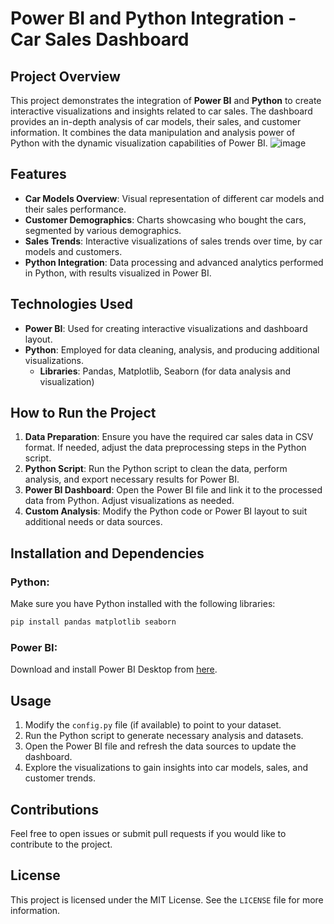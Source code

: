 # Power BI and Python Integration - Car Sales Dashboard

## Project Overview

This project demonstrates the integration of **Power BI** and **Python** to create interactive visualizations and insights related to car sales. The dashboard provides an in-depth analysis of car models, their sales, and customer information. It combines the data manipulation and analysis power of Python with the dynamic visualization capabilities of Power BI.
![image](https://github.com/user-attachments/assets/7fa40500-daec-4dab-a5f1-2c8b92d8158e)


## Features

- **Car Models Overview**: Visual representation of different car models and their sales performance.
- **Customer Demographics**: Charts showcasing who bought the cars, segmented by various demographics.
- **Sales Trends**: Interactive visualizations of sales trends over time, by car models and customers.
- **Python Integration**: Data processing and advanced analytics performed in Python, with results visualized in Power BI.
  
## Technologies Used

- **Power BI**: Used for creating interactive visualizations and dashboard layout.
- **Python**: Employed for data cleaning, analysis, and producing additional visualizations.
    - **Libraries**: Pandas, Matplotlib, Seaborn (for data analysis and visualization)
  
## How to Run the Project

1. **Data Preparation**: Ensure you have the required car sales data in CSV format. If needed, adjust the data preprocessing steps in the Python script.
2. **Python Script**: Run the Python script to clean the data, perform analysis, and export necessary results for Power BI.
3. **Power BI Dashboard**: Open the Power BI file and link it to the processed data from Python. Adjust visualizations as needed.
4. **Custom Analysis**: Modify the Python code or Power BI layout to suit additional needs or data sources. 

## Installation and Dependencies

### Python:
Make sure you have Python installed with the following libraries:
```bash
pip install pandas matplotlib seaborn
```

### Power BI:
Download and install Power BI Desktop from [here](https://powerbi.microsoft.com/).

## Usage

1. Modify the `config.py` file (if available) to point to your dataset.
2. Run the Python script to generate necessary analysis and datasets.
3. Open the Power BI file and refresh the data sources to update the dashboard.
4. Explore the visualizations to gain insights into car models, sales, and customer trends.

## Contributions 

Feel free to open issues or submit pull requests if you would like to contribute to the project.

## License

This project is licensed under the MIT License. See the `LICENSE` file for more information.
